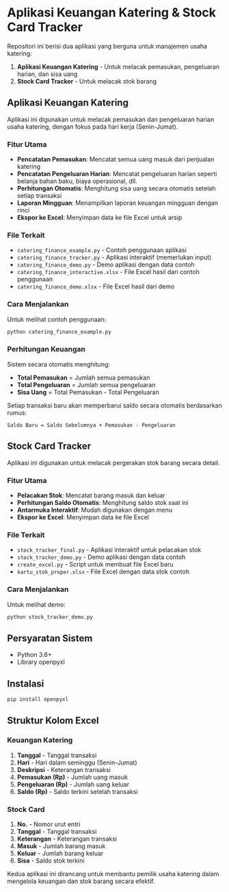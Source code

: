 # Aplikasi Keuangan Katering & Stock Card Tracker

Repositori ini berisi dua aplikasi yang berguna untuk manajemen usaha katering:

1. **Aplikasi Keuangan Katering** - Untuk melacak pemasukan, pengeluaran harian, dan sisa uang
2. **Stock Card Tracker** - Untuk melacak stok barang

## Aplikasi Keuangan Katering

Aplikasi ini digunakan untuk melacak pemasukan dan pengeluaran harian usaha katering, dengan fokus pada hari kerja (Senin-Jumat).

### Fitur Utama

- **Pencatatan Pemasukan**: Mencatat semua uang masuk dari penjualan katering
- **Pencatatan Pengeluaran Harian**: Mencatat pengeluaran harian seperti belanja bahan baku, biaya operasional, dll.
- **Perhitungan Otomatis**: Menghitung sisa uang secara otomatis setelah setiap transaksi
- **Laporan Mingguan**: Menampilkan laporan keuangan mingguan dengan rinci
- **Ekspor ke Excel**: Menyimpan data ke file Excel untuk arsip

### File Terkait

- `catering_finance_example.py` - Contoh penggunaan aplikasi
- `catering_finance_tracker.py` - Aplikasi interaktif (memerlukan input)
- `catering_finance_demo.py` - Demo aplikasi dengan data contoh
- `catering_finance_interactive.xlsx` - File Excel hasil dari contoh penggunaan
- `catering_finance_demo.xlsx` - File Excel hasil dari demo

### Cara Menjalankan

Untuk melihat contoh penggunaan:
```bash
python catering_finance_example.py
```

### Perhitungan Keuangan

Sistem secara otomatis menghitung:
- **Total Pemasukan** = Jumlah semua pemasukan
- **Total Pengeluaran** = Jumlah semua pengeluaran
- **Sisa Uang** = Total Pemasukan - Total Pengeluaran

Setiap transaksi baru akan memperbarui saldo secara otomatis berdasarkan rumus:
```
Saldo Baru = Saldo Sebelumnya + Pemasukan - Pengeluaran
```

## Stock Card Tracker

Aplikasi ini digunakan untuk melacak pergerakan stok barang secara detail.

### Fitur Utama

- **Pelacakan Stok**: Mencatat barang masuk dan keluar
- **Perhitungan Saldo Otomatis**: Menghitung saldo stok saat ini
- **Antarmuka Interaktif**: Mudah digunakan dengan menu
- **Ekspor ke Excel**: Menyimpan data ke file Excel

### File Terkait

- `stock_tracker_final.py` - Aplikasi interaktif untuk pelacakan stok
- `stock_tracker_demo.py` - Demo aplikasi dengan data contoh
- `create_excel.py` - Script untuk membuat file Excel baru
- `kartu_stok_proper.xlsx` - File Excel dengan data stok contoh

### Cara Menjalankan

Untuk melihat demo:
```bash
python stock_tracker_demo.py
```

## Persyaratan Sistem

- Python 3.6+
- Library openpyxl

## Instalasi

```bash
pip install openpyxl
```

## Struktur Kolom Excel

### Keuangan Katering
1. **Tanggal** - Tanggal transaksi
2. **Hari** - Hari dalam seminggu (Senin-Jumat)
3. **Deskripsi** - Keterangan transaksi
4. **Pemasukan (Rp)** - Jumlah uang masuk
5. **Pengeluaran (Rp)** - Jumlah uang keluar
6. **Saldo (Rp)** - Saldo terkini setelah transaksi

### Stock Card
1. **No.** - Nomor urut entri
2. **Tanggal** - Tanggal transaksi
3. **Keterangan** - Keterangan transaksi
4. **Masuk** - Jumlah barang masuk
5. **Keluar** - Jumlah barang keluar
6. **Sisa** - Saldo stok terkini

Kedua aplikasi ini dirancang untuk membantu pemilik usaha katering dalam mengelola keuangan dan stok barang secara efektif.